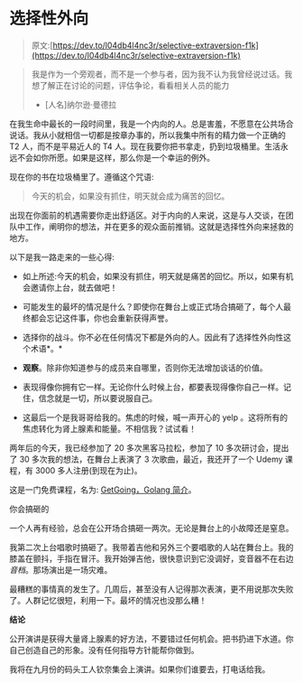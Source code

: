 # 选择性外向

> 原文:[https://dev.to/l04db4l4nc3r/selective-extraversion-f1k](https://dev.to/l04db4l4nc3r/selective-extraversion-f1k)

> 我是作为一个旁观者，而不是一个参与者，因为我不认为我曾经说过话。我想了解正在讨论的问题，评估争论，看看相关人员的能力
> 
> *   [人名]纳尔逊·曼德拉

在我生命中最长的一段时间里，我是一个内向的人。总是害羞，不愿意在公共场合说话。我从小就相信一切都是按章办事的，所以我集中所有的精力做一个正确的 T2 人，而不是平易近人的 T4 人。现在我要你把书拿走，扔到垃圾桶里。生活永远不会如你所愿。如果是这样，那么你是一个幸运的例外。

现在你的书在垃圾桶里了。遵循这个咒语:

> 今天的机会，如果没有抓住，明天就会成为痛苦的回忆。

出现在你面前的机遇需要你走出舒适区。对于内向的人来说，这是与人交谈，在团队中工作，阐明你的想法，并在更多的观众面前推销。这就是选择性外向来拯救的地方。

以下是我一路走来的一些心得:

*   如上所述:今天的机会，如果没有抓住，明天就是痛苦的回忆。所以，如果有机会邀请你上台，就去做吧！

*   可能发生的最坏的情况是什么？即使你在舞台上或正式场合搞砸了，每个人最终都会忘记这件事，你也会重新获得声誉。

*   选择你的战斗。你不必在任何情况下都是外向的人。因此有了选择性外向性这个术语*。*

*   **观察**。除非你知道参与的成员来自哪里，否则你无法增加谈话的价值。

*   表现得像你拥有它一样。无论你什么时候上台，都要表现得像你自己一样。记住，信念就是一切，所以要说服自己。

*   这最后一个是我哥哥给我的。焦虑的时候，喊一声开心的 yelp 。这将所有的焦虑转化为肾上腺素和能量。不相信我？试试看！

两年后的今天，我已经参加了 20 多次黑客马拉松，参加了 10 多次研讨会，提出了 30 多次我的想法，在舞台上表演了 3 次歌曲，最近，我还开了一个 Udemy 课程，有 3000 多人注册(到现在为止)。

这是一门免费课程，名为: [GetGoing，Golang 简介](https://udemy.com/course/getgoing)。

你会搞砸的

一个人再有经验，总会在公开场合搞砸一两次。无论是舞台上的小故障还是窒息。

我第二次上台唱歌时搞砸了。我带着吉他和另外三个要唱歌的人站在舞台上。我的膝盖在颤抖，手指在冒汗。我开始弹吉他，很快意识到它没调好，变音器不在右边*音档*。那场演出是一场灾难。

最糟糕的事情真的发生了。几周后，甚至没有人记得那次表演，更不用说那次失败了。人群记忆很短，利用一下。最坏的情况也没那么糟！

**结论**

公开演讲是获得大量肾上腺素的好方法，不要错过任何机会。把书扔进下水道。你自己创造自己的形象。没有任何指导方针能帮你做到。

我将在九月份的码头工人钦奈集会上演讲。如果你们谁要去，打电话给我。